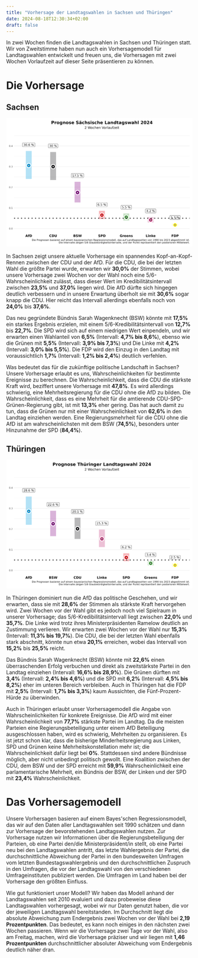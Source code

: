 ```yaml
---
title: "Vorhersage der Landtagswahlen in Sachsen und Thüringen"
date: 2024-08-18T12:30:34+02:00
draft: false
---
```


In zwei Wochen finden die Landtagswahlen in Sachsen und Thüringen statt. Wir von Zweitstimme haben nun auch ein Vorhersagemodell für Landtagswahlen entwickelt und freuen uns, die Vorhersagen mit zwei Wochen Vorlaufzeit auf dieser Seite präsentieren zu können.

# Die Vorhersage

## Sachsen

![Wahlprognose Sachsen](./fig/fig_fcst_sn_2weekslead_de.png)

In Sachsen zeigt unsere aktuelle Vorhersage ein spannendes Kopf-an-Kopf-Rennen zwischen der CDU und der AfD. Für die CDU, die bei der letzten Wahl die größte Partei wurde, erwarten wir **30,0%** der Stimmen, wobei unsere Vorhersage zwei Wochen vor der Wahl noch eine 5/6-Wahrscheinlichkeit zulässt, dass dieser Wert im Kredibilitätsintervall zwischen **23,5%** und **37,0%** liegen wird. Die AfD dürfte sich hingegen deutlich verbessern und in unsere Erwartung überholt sie mit **30,6%** sogar knapp die CDU. Hier reicht das Intervall allerdings ebenfalls noch von **24,0%** bis **37,6%**.

Das neu gegründete Bündnis Sarah Wagenknecht (BSW) könnte mit **17,5%** ein starkes Ergebnis erzielen, mit einem 5/6-Kredibilitätsintervall von **12,7%** bis **22,7%**. Die SPD wird sich auf einem niedrigen Wert einpendeln, und wir erwarten einen Wahlanteil von **6,5%** (Intervall: **4,7% bis 8,6%**), ebenso wie die Grünen mit **5,5%** (Intervall: **3,9% bis 7,3%**) und Die Linke mit **4,2%** (Intervall: **3,0% bis 5,5%**). Die FDP wird den Einzug in den Landtag mit voraussichtlich **1,7%** (Intervall: **1,2% bis 2,4%**) deutlich verfehlen.

Was bedeutet das für die zukünftige politische Landschaft in Sachsen? Unsere Vorhersage erlaubt es uns, Wahrscheinlichkeiten für bestimmte Ereignisse zu berechnen. Die Wahrscheinlichkeit, dass die CDU die stärkste Kraft wird, beziffert unsere Vorhersage mit **47,8%**. Es wird allerdings schwierig, eine Mehrheitsregierung für die CDU ohne die AfD zu bilden. Die Wahrscheinlichkeit, dass es eine Mehrheit für die amtierende CDU-SPD-Grünen-Regierung gibt, ist mit **13,3%** eher gering. Das hat auch damit zu tun, dass die Grünen nur mit einer Wahrscheinlichkeit von **62,6%** in den Landtag einziehen werden. Eine Regierungsmehrheit für die CDU ohne die AfD ist am wahrscheinlichsten mit dem BSW (**74,5%**), besonders unter Hinzunahme der SPD (**84,4%**).

## Thüringen

![Wahlprognose Thüringen](./fig/fig_fcst_th_2weekslead_de.png)

In Thüringen dominiert nun die AfD das politische Geschehen, und wir erwarten, dass sie mit **28,6%** der Stimmen als stärkste Kraft hervorgehen wird. Zwei Wochen vor der Wahl gibt es jedoch noch viel Spielraum in unserer Vorhersage; das 5/6-Kredibilitätsintervall liegt zwischen **22,0%** und **35,7%**. Die Linke wird trotz ihres Ministerpräsidenten Ramelow deutlich an Zustimmung verlieren. Wir erwarten zwei Wochen vor der Wahl nur **15,3%** (Intervall: **11,3% bis 19,7%**). Die CDU, die bei der letzten Wahl ebenfalls stark abschnitt, könnte nun etwa **20,1%** erreichen, wobei das Intervall von **15,2%** bis **25,5%** reicht.

Das Bündnis Sarah Wagenknecht (BSW) könnte mit **22,6%** einen überraschenden Erfolg verbuchen und direkt als zweitstärkste Partei in den Landtag einziehen (Intervall: **16,6% bis 28,9%**). Die Grünen dürften mit **3,4%** (Intervall: **2,4% bis 4,6%**) und die SPD mit **6,2%** (Intervall: **4,5% bis 8,2%**) eher im unteren Bereich verbleiben. Auch in Thüringen hat die FDP mit **2,5%** (Intervall: **1,7% bis 3,3%**) kaum Aussichten, die Fünf-Prozent-Hürde zu überwinden.

Auch in Thüringen erlaubt unser Vorhersagemodell die Angabe von Wahrscheinlichkeiten für konkrete Ereignisse. Die AfD wird mit einer Wahrscheinlichkeit von **77,7%** stärkste Partei im Landtag. Da die meisten Parteien eine Regierungsbeteiligung unter einem AfD Beteiligung ausgeschlossen haben, wird es schwierig, Mehrheiten zu organisieren. Es ist jetzt schon klar, dass die bisherige Minderheitsregierung aus Linken, SPD und Grünen keine Mehrheitskonstellation mehr ist; die Wahrscheinlichkeit dafür liegt bei **0%**. Stattdessen sind andere Bündnisse möglich, aber nicht unbedingt politisch gewollt. Eine Koalition zwischen der CDU, dem BSW und der SPD erreicht mit **59,9%** Wahrscheinlichkeit eine parlamentarische Mehrheit, ein Bündnis der BSW, der Linken und der SPD mit **23,4%** Wahrscheinlichkeit.

# Das Vorhersagemodell

Unsere Vorhersagen basieren auf einem Bayes'schen Regressionsmodell, das wir auf den Daten aller Landtagswahlen seit 1990 schätzen und dann zur Vorhersage der bevorstehenden Landtagswahlen nutzen. Zur Vorhersage nutzen wir Informationen über die Regierungsbeteiligung der Parteien, ob eine Partei den/die Ministerpräsident/in stellt, ob eine Partei neu bei den Landtagswahlen antritt, das letzte Wahlergebnis der Partei, die durchschnittliche Abweichung der Partei in den bundesweiten Umfragen vom letzten Bundestagswahlergebnis und den durchschnittlichen Zuspruch in den Umfragen, die vor der Landtagswahl von den verschiedenen Umfrageinstituten publiziert werden. Die Umfragen im Land haben bei der Vorhersage den größten Einfluss.

Wie gut funktioniert unser Modell? Wir haben das Modell anhand der Landtagswahlen seit 2010 evaluiert und dazu probeweise diese Landtagswahlen vorhergesagt, wobei wir nur Daten genutzt haben, die vor der jeweiligen Landtagswahl bereitstanden. Im Durchschnitt liegt die absolute Abweichung zum Endergebnis zwei Wochen vor der Wahl bei **2,19 Prozentpunkten**. Das bedeutet, es kann noch einiges in den nächsten zwei Wochen passieren. Wenn wir die Vorhersage zwei Tage vor der Wahl, also am Freitag, machen, wird die Vorhersage präziser und wir liegen mit **1,46 Prozentpunkten** durchschnittlicher absoluter Abweichung vom Endergebnis deutlich näher dran. 

